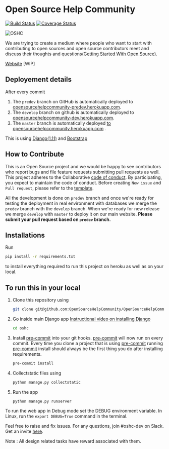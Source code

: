# Open Source Help Community

[![Build Status](https://travis-ci.org/OpenSourceHelpCommunity/OpenSourceHelpCommunity.github.io.svg?branch=predev)](https://travis-ci.org/OpenSourceHelpCommunity/OpenSourceHelpCommunity.github.io) [![Coverage Status](https://coveralls.io/repos/github/OpenSourceHelpCommunity/OpenSourceHelpCommunity.github.io/badge.svg?branch=predev)](https://coveralls.io/github/OpenSourceHelpCommunity/OpenSourceHelpCommunity.github.io?branch=predev)

![OSHC](https://avatars0.githubusercontent.com/u/23719480?v=3&s=200)

We are trying to create a medium where people who want to start with contributing to open sources and open source contributors meet and discuss their thoughts and questions([Getting Started With Open Source](https://github.com/tapasweni-pathak/Getting-Started-With-Contributing-to-Open-Sources)).

[Website](http://opensourcehelpcommunity.herokuapp.com/) [WIP]

## Deployement details

After every commit

1. The `predev` branch on GitHub is automatically deployed to [opensourcehelpcommunity-predev.herokuapp.com](http://opensourcehelpcommunity-predev.herokuapp.com/).
1. The `develop` branch on github is automatically deployed to [opensourcehelpcommunity-dev.herokuapp.com](http://opensourcehelpcommunity-dev.herokuapp.com/).
1. The `master` branch is automatically deployed [to opensourcehelpcommunity.herokuapp.com](http://opensourcehelpcommunity.herokuapp.com/) .

This is using [Django(1.11)](https://www.djangoproject.com/) and [Bootstrap](http://getbootstrap.com/)

## How to Contribute

This is an Open Source project and we would be happy to see contributors who report bugs and file feature requests submitting pull requests as well. This project adheres to the Collaborative [code of conduct](https://github.com/OpenSourceHelpCommunity/OpenSourceHelpCommunity.github.io/blob/develop/CODE_OF_CONDUCT.md). By participating, you expect to maintain the code of conduct. Before creating `New issue` and `Pull request`, please refer to the [template](docs).

All the development is done on `predev` branch and once we're ready for testing the deployment in real environment with databases we merge the `predev` branch with the `develop` branch. When we're ready for new release we merge `develop` with `master` to deploy it on our main website. **Please submit your pull request based on `predev` branch.**

## Installations

Run

```bash
pip install -r requirements.txt
```

to install everything required to run this project on heroku as well as on your local.

## To run this in your local

1. Clone this repository using

   ```bash
   git clone git@github.com:OpenSourceHelpCommunity/OpenSourceHelpCommunity.github.io.git
   ```

1. Go inside main Django app [Instructional video on installing Django](https://youtu.be/qgGIqRFvFFk)

   ```bash
   cd oshc
   ```

1. Install [pre-commit](pre-commit.com) into your git hooks. [pre-commit](pre-commit.com) will now run on every commit. Every time you clone a project that is using [pre-commit](pre-commit.com) running [pre-commit](pre-commit.com) install should always be the first thing you do after installing requirements.

   ```bash
   pre-commit install
   ```

1. Collectstatic files using

   ```bash
   python manage.py collectstatic
   ```

1. Run the app
   ```bash
   python manage.py runserver
   ```

To run the web app in Debug mode set the DEBUG environment variable.
In Linux, run the `export DEBUG=True` command in the terminal.

Feel free to raise and fix issues.
For any questions, join #oshc-dev on Slack. Get an invite [here](https://opensourcehelp.herokuapp.com/).

Note : All design related tasks have reward associated with them.
